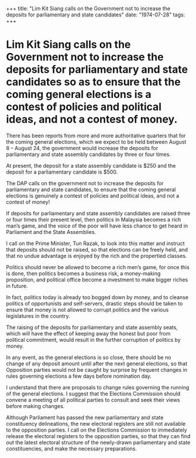 +++ 
title: "Lim Kit Siang calls on the Government not to increase the deposits for parliamentary and state candidates"
date: "1974-07-28"
tags:
+++

# Lim Kit Siang calls on the Government not to increase the deposits for parliamentary and state candidates so as to ensure that the coming general elections is a contest of policies and political ideas, and not a contest of money.

There has been reports from more and more authoritative quarters that for the coming general elections, which we expect to be held between August 8 – August 24, the government would increase the deposits for parliamentary and state assembly candidates by three or four times.

At present, the deposit for a state assembly candidate is $250 and the deposit for a parliamentary candidate is $500.</u>

The DAP calls on the government not to increase the deposits for parliamentary and state candidates, to ensure that the coming general elections is genuinely a contest of policies and political ideas, and not a contest of money!

If deposits for parliamentary and state assembly candidates are raised three or four times their present level, then politics in Malaysia becomes a rich man’s game, and the voice of the poor will have less chance to get heard in Parliament and the State Assemblies.

I call on the Prime Minister, Tun Razak, to look into this matter and instruct that deposits should not be raised, so that elections can be freely held, and that no undue advantage is enjoyed by the rich and the propertied classes.

Politics should never be allowed to become a rich men’s game, for once this is done, then politics becomes a business risk, a money-making proposition, and political office become a investment to make bigger riches in future.

In fact, politics today is already too bogged down by money, and to cleanse politics of opportunists and self-servers, drastic steps should be taken to ensure that money is not allowed to corrupt politics and the various legislatures in the country.

The raising of the deposits for parliamentary and state assembly seats, which will have the effect of keeping away the honest but poor from political commitment, would result in the further corruption of politics by money.

In any event, as the general elections is so close, there should be no change of any deposit amount until after the next general elections, so that Opposition parties would not be caught by surprise by frequent changes in rules governing elections a few days before nomination day.

I understand that there are proposals to change rules governing the running of the general elections. I suggest that the Elections Commission should convene a meeting of all political parties to consult and seek their views before making changes.

Although Parliament has passed the new parliamentary and state constituency delineations, the new electoral registers are still not available to the opposition parties. I call on the Elections Commission to immediately release the electoral registers to the opposition parties, so that they can find out the latest electoral structure of the newly-drawn parliamentary and state constituencies, and make the necessary preparations.
 

